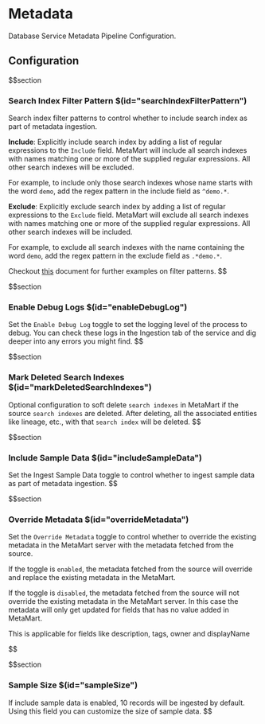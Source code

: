 # Metadata

Database Service Metadata Pipeline Configuration.

## Configuration

$$section
### Search Index Filter Pattern $(id="searchIndexFilterPattern")

Search index filter patterns to control whether to include search index as part of metadata ingestion. 

**Include**: Explicitly include search index by adding a list of regular expressions to the `Include` field. MetaMart will include all search indexes with names matching one or more of the supplied regular expressions. All other search indexes will be excluded.

For example, to include only those search indexes whose name starts with the word `demo`, add the regex pattern in the include field as `^demo.*`.

**Exclude**: Explicitly exclude search index by adding a list of regular expressions to the `Exclude` field. MetaMart will exclude all search indexes with names matching one or more of the supplied regular expressions. All other search indexes will be included.

For example, to exclude all search indexes with the name containing the word `demo`, add the regex pattern in the exclude field as `.*demo.*`.

Checkout [this](https://docs.meta-mart.org/connectors/ingestion/workflows/metadata/filter-patterns/database#database-filter-pattern) document for further examples on filter patterns.
$$


$$section
### Enable Debug Logs $(id="enableDebugLog")

Set the `Enable Debug Log` toggle to set the logging level of the process to debug. You can check these logs in the Ingestion tab of the service and dig deeper into any errors you might find.
$$


$$section
### Mark Deleted Search Indexes $(id="markDeletedSearchIndexes")

Optional configuration to soft delete `search indexes` in MetaMart if the source `search indexes` are deleted. After deleting, all the associated entities like lineage, etc., with that `search index` will be deleted.
$$

$$section
### Include Sample Data $(id="includeSampleData")

Set the Ingest Sample Data toggle to control whether to ingest sample data as part of metadata ingestion.
$$

$$section
### Override Metadata $(id="overrideMetadata")

Set the `Override Metadata` toggle to control whether to override the existing metadata in the MetaMart server with the metadata fetched from the source.

If the toggle is `enabled`, the metadata fetched from the source will override and replace the existing metadata in the MetaMart.

If the toggle is `disabled`, the metadata fetched from the source will not override the existing metadata in the MetaMart server. In this case the metadata will only get updated for fields that has no value added in MetaMart.

This is applicable for fields like description, tags, owner and displayName

$$

$$section
### Sample Size $(id="sampleSize")

If include sample data is enabled, 10 records will be ingested by default. Using this field you can customize the size of sample data.
$$


